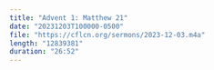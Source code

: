 ```yaml
---
title: "Advent 1: Matthew 21"
date: "20231203T100000-0500"
file: "https://cflcn.org/sermons/2023-12-03.m4a"
length: "12839381"
duration: "26:52"
---
```

